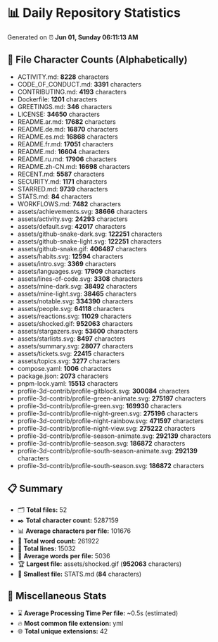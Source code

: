 # 📊 Daily Repository Statistics
Generated on ⏰ **Jun 01, Sunday 06:11:13 AM**

## 📂 File Character Counts (Alphabetically)
- ACTIVITY.md: **8228** characters
- CODE_OF_CONDUCT.md: **3391** characters
- CONTRIBUTING.md: **4193** characters
- Dockerfile: **1201** characters
- GREETINGS.md: **346** characters
- LICENSE: **34650** characters
- README.ar.md: **17682** characters
- README.de.md: **16870** characters
- README.es.md: **16868** characters
- README.fr.md: **17051** characters
- README.md: **16604** characters
- README.ru.md: **17906** characters
- README.zh-CN.md: **16698** characters
- RECENT.md: **5587** characters
- SECURITY.md: **1171** characters
- STARRED.md: **9739** characters
- STATS.md: **84** characters
- WORKFLOWS.md: **7482** characters
- assets/achievements.svg: **38666** characters
- assets/activity.svg: **24293** characters
- assets/default.svg: **42017** characters
- assets/github-snake-dark.svg: **122251** characters
- assets/github-snake-light.svg: **122251** characters
- assets/github-snake.gif: **406487** characters
- assets/habits.svg: **12594** characters
- assets/intro.svg: **3369** characters
- assets/languages.svg: **17909** characters
- assets/lines-of-code.svg: **3308** characters
- assets/mine-dark.svg: **38492** characters
- assets/mine-light.svg: **38465** characters
- assets/notable.svg: **334390** characters
- assets/people.svg: **64118** characters
- assets/reactions.svg: **11029** characters
- assets/shocked.gif: **952063** characters
- assets/stargazers.svg: **53600** characters
- assets/starlists.svg: **8497** characters
- assets/summary.svg: **28077** characters
- assets/tickets.svg: **22415** characters
- assets/topics.svg: **3277** characters
- compose.yaml: **1006** characters
- package.json: **2073** characters
- pnpm-lock.yaml: **15513** characters
- profile-3d-contrib/profile-gitblock.svg: **300084** characters
- profile-3d-contrib/profile-green-animate.svg: **275197** characters
- profile-3d-contrib/profile-green.svg: **169930** characters
- profile-3d-contrib/profile-night-green.svg: **275196** characters
- profile-3d-contrib/profile-night-rainbow.svg: **471597** characters
- profile-3d-contrib/profile-night-view.svg: **275222** characters
- profile-3d-contrib/profile-season-animate.svg: **292139** characters
- profile-3d-contrib/profile-season.svg: **186872** characters
- profile-3d-contrib/profile-south-season-animate.svg: **292139** characters
- profile-3d-contrib/profile-south-season.svg: **186872** characters

## 📋 Summary
- 🗂️ **Total files:** 52
- ✒️ **Total character count:** 5287159
- 📊 **Average characters per file:** 101676
- 📝 **Total word count:** 261922
- 🧾 **Total lines:** 15032
- 📐 **Average words per file:** 5036
- 🏆 **Largest file:** assets/shocked.gif (**952063** characters)
- 🥉 **Smallest file:** STATS.md (**84** characters)

## 🌟 Miscellaneous Stats
- ⌛ **Average Processing Time Per file:** ~0.5s (estimated)
- 🔥 **Most common file extension:** yml
- 🌐 **Total unique extensions:** 42
